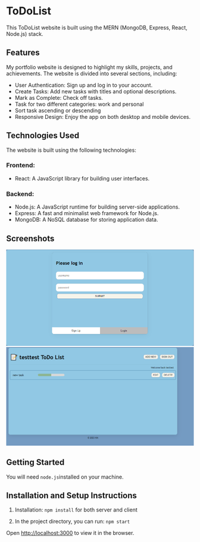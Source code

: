 # ToDoList

This ToDoList website is built using  the MERN (MongoDB, Express, React, Node.js) stack.

## Features

My portfolio website is designed to highlight my skills, projects, and achievements. The website is divided into several sections, including:

- User Authentication: Sign up and log in to your account.
- Create Tasks: Add new tasks with titles and optional descriptions.
- Mark as Complete: Check off tasks.
- Task for two different categories: work and personal
- Sort task ascending or descending
- Responsive Design: Enjoy the app on both desktop and mobile devices.

## Technologies Used

The website is built using the following technologies:

### Frontend:

- React: A JavaScript library for building user interfaces.

### Backend:

- Node.js: A JavaScript runtime for building server-side applications.
- Express: A fast and minimalist web framework for Node.js.
- MongoDB: A NoSQL database for storing application data.

  
## Screenshots

![Login](/screenshots/login.PNG)
![ToDoList](/screenshots/todolist.PNG)

## Getting Started

You will need `node.js`installed on your machine.

## Installation and Setup Instructions

1. Installation: `npm install` for both server and client

2. In the project directory, you can run: `npm start`

Open [http://localhost:3000](http://localhost:3000) to view it in the browser.
